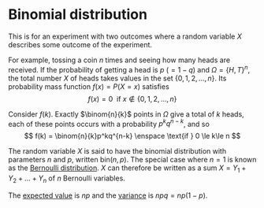 # Binomial distribution

This is for an experiment with two outcomes where a random variable $X$
describes some outcome of the experiment.

For example, tossing a coin $n$ times and seeing how many heads are received. If
the probability of getting a head is $p \medspace (= 1 - q)$ and $\Omega = \{H,
T\}^n$, the total number $X$ of heads takes values in the set $\{0, 1, 2, \ldots, n\}$.
Its probability mass function $f(x) = P(X = x)$ satisfies
$$
f(x) = 0 \enspace \text{if } x \notin \{0, 1, 2, \ldots, n\}
$$

Consider $f(k)$. Exactly $\binom{n}{k}$ points in $\Omega$ give a total of $k$
heads, each of these points occurs with a probability $p^kq^{n-k}$, and so
$$
f(k) = \binom{n}{k}p^kq^{n-k} \enspace \text{if } 0 \le k\le n
$$

The random variable $X$ is said to have the binomial distribution with
parameters $n$ and $p$, written bin$(n,p)$. The special case where $n=1$ is
known as the [Bernoulli distribution](202210081016.md). $X$ can therefore be
written as a sum $X = Y_1 + Y_2 + \ldots + Y_n$ of $n$ Bernoulli variables.

The [expected value](202210081500.md) is $np$ and the [variance](202210081517.md)
is $npq = np(1 - p)$.
